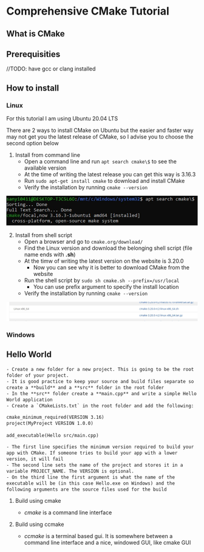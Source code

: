 # Comprehensive CMake Tutorial

## What is CMake

## Prerequisities
//TODO: have gcc or clang installed

## How to install

### Linux

For this tutorial I am using Ubuntu 20.04 LTS

There are 2 ways to install CMake on Ubuntu but the easier and faster way may not get you the latest release of CMake, so I advise you to choose the second option below

1. Install from command line
    - Open a command line and run `apt search cmake\$` to see the available version
    - At the time of writing the latest release you can get this way is 3.16.3
    - Run `sudo apt-get install cmake` to download and install CMake
    - Verify the installation by running `cmake --version`

![latest CMake version from command line](images/1.jpg)

2. Install from shell script
    - Open a browser and go to `cmake.org/download/`
    - Find the Linux version and download the belonging shell script (file name ends with **.sh**)
    - At the timw of writing the latest version on the website is 3.20.0
        - Now you can see why it is better to download CMake from the website
    - Run the shell script by `sudo sh cmake.sh --prefix=/usr/local`
        - You can use prefix argument to specify the install location
    - Verify the installation by running `cmake --version`

![cmake.org/download](images/2.jpg)

### Windows

## Hello World
    - Create a new folder for a new project. This is going to be the root folder of your project.
    - It is good practice to keep your source and build files separate so create a **build** and a **src** folder in the root folder
    - In the **src** folder create a **main.cpp** and write a simple Hello World application
    - Create a `CMakeLists.txt` in the root folder and add the following:

```
cmake_minimum_required(VERSION 3.16)
project(MyProject VERSION 1.0.0)

add_executable(Hello src/main.cpp)
```

    - The first line specifies the minimum version required to build your app with CMake. If someone tries to build your app with a lower version, it will fail
    - The second line sets the name of the project and stores it in a variable PROJECT_NAME. The VERSION is optional.
    - On the third line the first argument is what the name of the executable will be (in this case Hello.exe on Windows) and the following arguments are the source files used for the build

1. Build using cmake
    - *cmake* is a command line interface

2. Build using ccmake
    - *ccmake* is a terminal based gui. It is somewhere between a command line interface and a nice, windowed GUI, like cmake GUI